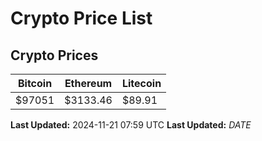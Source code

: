 # Crypto Price List

## Crypto Prices
| Bitcoin | Ethereum | Litecoin |
| ------- | -------- | -------- |
| $97051 | $3133.46 | $89.91 |
**Last Updated:** 2024-11-21 07:59 UTC
**Last Updated:** $DATE$
